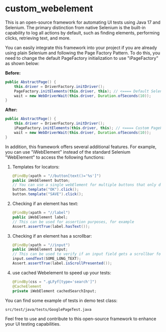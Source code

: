 # custom_webelement

This is an open-source framework for automating UI tests using Java 17 and Selenium. The primary distinction from native Selenium is the built-in capability to log all actions by default, such as finding elements, performing clicks, retrieving text, and more.

You can easily integrate this framework into your project if you are already using plain Selenium and following the Page Factory Pattern. To do this, you need to change the default PageFactory initialization to use "iPageFactory" as shown below:

**Before:**

```java
public AbstractPage() {
    this.driver = DriverFactory.initDriver();
    PageFactory.initElements(this.driver, this); // <==== Default Selenium PageFactory
    wait = new WebDriverWait(this.driver, Duration.ofSeconds(10));
}
```

**After:**

```java
public AbstractPage() {
    this.driver = DriverFactory.initDriver();
    iPageFactory.initElements(this.driver, this); // <==== Custom PageFactory from this framework
    wait = new WebDriverWait(this.driver, Duration.ofSeconds(10));
}
```

In addition, this framework offers several additional features. For example, you can use "iWebElement" instead of the standard Selenium "WebElement" to access the following functions:

1. Templates for locators:

    ```java
    @FindBy(xpath = "//button[text()='%s']")
    public iWebElement button;
    // You can use a single webElement for multiple buttons that only differ by text
    button.template("OK").click();
    button.template("SAVE").click();
    ```

2. Checking if an element has text:

    ```java
    @FindBy(xpath = "//label")
    public iWebElement label;
    // This can be used for assertion purposes, for example
    Assert.assertTrue(label.hasText());
    ```

3. Checking if an element has a scrollbar:

    ```java
    @FindBy(xpath = "//input")
    public iWebElement input;
    // This can be used to verify if an input field gets a scrollbar for long text, for instance
    input.sendText(SOME_LONG_TEXT);
    Assert.assertTrue(label.isScrollPresented());
    ```

4. use cached Webelement to speed up your tests:

    ```java
    @FindBy(css = ".gLFyf[type='search']")
    @CacheElement
    private iWebElement cachedSearchInput;
    ```

You can find some example of tests in demo test class: 

    src/test/java/tests/GooglePageTest.java
    
Feel free to use and contribute to this open-source framework to enhance your UI testing capabilities.
